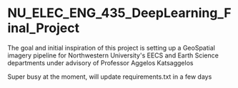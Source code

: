 # NU_ELEC_ENG_435_DeepLearning_Final_Project

The goal and initial inspiration of this project is setting up a GeoSpatial imagery pipeline for Northwestern University's EECS and Earth Science departments under advisory of Professor Aggelos Katsaggelos

Super busy at the moment, will update requirements.txt in a few days
